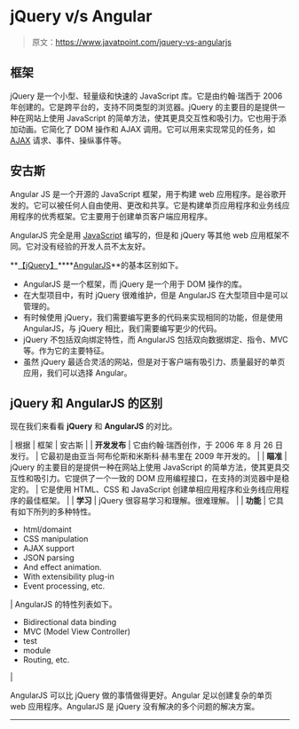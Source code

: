 # jQuery v/s Angular

> 原文：<https://www.javatpoint.com/jquery-vs-angularjs>

## 框架

jQuery 是一个小型、轻量级和快速的 JavaScript 库。它是由约翰·瑞西于 2006 年创建的。它是跨平台的，支持不同类型的浏览器。jQuery 的主要目的是提供一种在网站上使用 JavaScript 的简单方法，使其更具交互性和吸引力。它也用于添加动画。它简化了 DOM 操作和 AJAX 调用。它可以用来实现常见的任务，如 [AJAX](https://www.javatpoint.com/ajax-tutorial) 请求、事件、操纵事件等。

## 安古斯

Angular JS 是一个开源的 JavaScript 框架，用于构建 web 应用程序。是谷歌开发的。它可以被任何人自由使用、更改和共享。它是构建单页应用程序和业务线应用程序的优秀框架。它主要用于创建单页客户端应用程序。

AngularJS 完全是用 [JavaScript](https://www.javatpoint.com/javascript-tutorial) 编写的，但是和 jQuery 等其他 web 应用框架不同。它对没有经验的开发人员不太友好。

**[【jQuery】](https://www.javatpoint.com/jquery-tutorial)****[AngularJS](https://www.javatpoint.com/angularjs-tutorial)**的基本区别如下。

*   AngularJS 是一个框架，而 jQuery 是一个用于 DOM 操作的库。
*   在大型项目中，有时 jQuery 很难维护，但是 AngularJS 在大型项目中是可以管理的。
*   有时候使用 jQuery，我们需要编写更多的代码来实现相同的功能，但是使用 AngularJS，与 jQuery 相比，我们需要编写更少的代码。
*   jQuery 不包括双向绑定特性，而 AngularJS 包括双向数据绑定、指令、MVC 等。作为它的主要特征。
*   虽然 jQuery 最适合灵活的网站，但是对于客户端有吸引力、质量最好的单页应用，我们可以选择 Angular。

## jQuery 和 AngularJS 的区别

现在我们来看看 **jQuery** 和 **AngularJS** 的对比。

| 根据 | 框架 | 安古斯 |
| **开发发布** | 它由约翰·瑞西创作，于 2006 年 8 月 26 日发行。 | 它最初是由亚当·阿布伦斯和米斯科·赫韦里在 2009 年开发的。 |
| **瞄准** | jQuery 的主要目的是提供一种在网站上使用 JavaScript 的简单方法，使其更具交互性和吸引力。它提供了一个一致的 DOM 应用编程接口，在支持的浏览器中是稳定的。 | 它是使用 HTML、CSS 和 JavaScript 创建单相应用程序和业务线应用程序的最佳框架。 |
| **学习** | jQuery 很容易学习和理解。很难理解。 |
| **功能** | 它具有如下所列的多种特性。

*   html/domaint
*   CSS manipulation
*   AJAX support
*   JSON parsing
*   And effect animation.
*   With extensibility plug-in
*   Event processing, etc.

 | AngularJS 的特性列表如下。

*   Bidirectional data binding
*   MVC (Model View Controller)
*   test
*   module
*   Routing, etc.

 |

AngularJS 可以比 jQuery 做的事情做得更好。Angular 足以创建复杂的单页 web 应用程序。AngularJS 是 jQuery 没有解决的多个问题的解决方案。

* * *